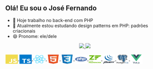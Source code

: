## Olá! Eu sou o José Fernando

- 🔭 Hoje trabalho no back-end com PHP
- 🌱 Atualmente estou estudando design patterns em PHP: padrões criacionais
- 😄 Pronome: ele/dele

<div align="center">
  <a href="https://github.com/josefernandoferreira">
  <img height="180em" src="https://github-readme-stats.vercel.app/api?username=josefernandoferreira&show_icons=true&theme=chartreuse-dark&include_all_commits=true&count_private=true"/>
  <img height="180em" src="https://github-readme-stats.vercel.app/api/top-langs/?username=josefernandoferreira&layout=compact&langs_count=7&theme=chartreuse-dark"/>
</div>

<div style="display: inline_block"><br>
  <img align="center" alt="Rafa-Js" height="30" width="40" src="https://raw.githubusercontent.com/devicons/devicon/master/icons/javascript/javascript-plain.svg">
  <img align="center" alt="Rafa-Ts" height="30" width="40" src="https://raw.githubusercontent.com/devicons/devicon/master/icons/typescript/typescript-plain.svg">
  <img align="center" alt="Rafa-React" height="30" width="40" src="https://raw.githubusercontent.com/devicons/devicon/master/icons/react/react-original.svg">
  <img align="center" alt="Rafa-HTML" height="30" width="40" src="https://raw.githubusercontent.com/devicons/devicon/master/icons/html5/html5-original.svg">
  <img align="center" alt="Rafa-CSS" height="30" width="40" src="https://raw.githubusercontent.com/devicons/devicon/master/icons/css3/css3-original.svg">
  <img align="center" alt="Fernando-PHP" height="30" width="40" src="https://github.com/devicons/devicon/blob/master/icons/php/php-plain.svg">
  <img align="center" alt="Fernando-PHP" height="30" width="40" src="https://github.com/devicons/devicon/blob/master/icons/zend/zend-plain-wordmark.svg">
  <img align="center" alt="Fernando-PHP" height="30" width="40" src="https://github.com/devicons/devicon/blob/master/icons/jquery/jquery-original-wordmark.svg">
  <img align="center" alt="Fernando-PHP" height="30" width="40" src="https://github.com/devicons/devicon/blob/master/icons/postgresql/postgresql-original-wordmark.svg">
  <img align="center" alt="Fernando-PHP" height="30" width="40" src="https://github.com/devicons/devicon/blob/master/icons/vuejs/vuejs-original-wordmark.svg">
</div>
